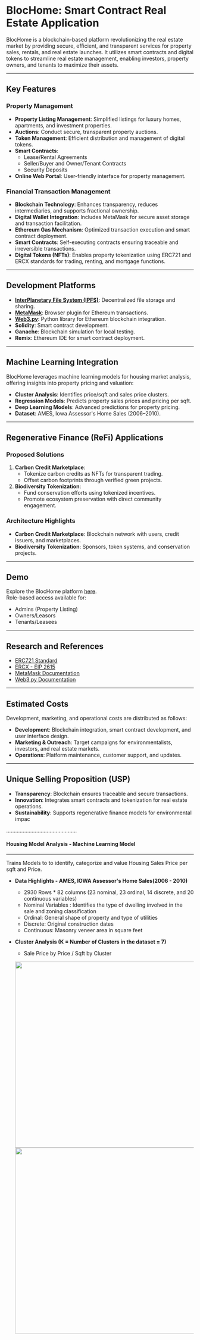 # BlocHome: Smart Contract Real Estate Application

BlocHome is a blockchain-based platform revolutionizing the real estate market by providing secure, efficient, and transparent services for property sales, rentals, and real estate launches. It utilizes smart contracts and digital tokens to streamline real estate management, enabling investors, property owners, and tenants to maximize their assets.

---

## Key Features

### Property Management
- **Property Listing Management**: Simplified listings for luxury homes, apartments, and investment properties.
- **Auctions**: Conduct secure, transparent property auctions.
- **Token Management**: Efficient distribution and management of digital tokens.
- **Smart Contracts**:
  - Lease/Rental Agreements
  - Seller/Buyer and Owner/Tenant Contracts
  - Security Deposits
- **Online Web Portal**: User-friendly interface for property management.

### Financial Transaction Management
- **Blockchain Technology**: Enhances transparency, reduces intermediaries, and supports fractional ownership.
- **Digital Wallet Integration**: Includes MetaMask for secure asset storage and transaction facilitation.
- **Ethereum Gas Mechanism**: Optimized transaction execution and smart contract deployment.
- **Smart Contracts**: Self-executing contracts ensuring traceable and irreversible transactions.
- **Digital Tokens (NFTs)**: Enables property tokenization using ERC721 and ERCX standards for trading, renting, and mortgage functions.

---

## Development Platforms
- **[InterPlanetary File System (IPFS)](https://pinata.cloud/)**: Decentralized file storage and sharing.
- **[MetaMask](https://metamask.io/)**: Browser plugin for Ethereum transactions.
- **[Web3.py](https://github.com/ethereum/web3.py)**: Python library for Ethereum blockchain integration.
- **Solidity**: Smart contract development.
- **Ganache**: Blockchain simulation for local testing.
- **Remix**: Ethereum IDE for smart contract deployment.

---

## Machine Learning Integration
BlocHome leverages machine learning models for housing market analysis, offering insights into property pricing and valuation:
- **Cluster Analysis**: Identifies price/sqft and sales price clusters.
- **Regression Models**: Predicts property sales prices and pricing per sqft.
- **Deep Learning Models**: Advanced predictions for property pricing.
- **Dataset**: AMES, Iowa Assessor's Home Sales (2006–2010).

---

## Regenerative Finance (ReFi) Applications
### Proposed Solutions
1. **Carbon Credit Marketplace**:
   - Tokenize carbon credits as NFTs for transparent trading.
   - Offset carbon footprints through verified green projects.
2. **Biodiversity Tokenization**:
   - Fund conservation efforts using tokenized incentives.
   - Promote ecosystem preservation with direct community engagement.

### Architecture Highlights
- **Carbon Credit Marketplace**: Blockchain network with users, credit issuers, and marketplaces.
- **Biodiversity Tokenization**: Sponsors, token systems, and conservation projects.

---

## Demo

Explore the BlocHome platform [here](https://maitree7.github.io/BlocHome_DeFi/).  
Role-based access available for:
- Admins (Property Listing)
- Owners/Leasors
- Tenants/Leasees

---

## Research and References
- [ERC721 Standard](https://eips.ethereum.org/EIPS/eip-721)
- [ERCX - EIP 2615](https://github.com/kohshiba/ERC-X)
- [MetaMask Documentation](https://metamask.io/)
- [Web3.py Documentation](https://github.com/ethereum/web3.py)

---

## Estimated Costs
Development, marketing, and operational costs are distributed as follows:
- **Development**: Blockchain integration, smart contract development, and user interface design.
- **Marketing & Outreach**: Target campaigns for environmentalists, investors, and real estate markets.
- **Operations**: Platform maintenance, customer support, and updates.

---

## Unique Selling Proposition (USP)
- **Transparency**: Blockchain ensures traceable and secure transactions.
- **Innovation**: Integrates smart contracts and tokenization for real estate operations.
- **Sustainability**: Supports regenerative finance models for environmental impac





...............................................

#### Housing Model Analysis - Machine Learning Model
---
Trains Models to to identify, categorize and value Housing Sales Price per sqft and Price. 
    
* **Data Highlights - AMES, IOWA Assessor's Home Sales(2006 - 2010)**
      
     * 2930 Rows * 82 columns (23 nominal, 23 ordinal, 14 discrete, and 20 continuous variables)
     * Nominal Variables : Identifies the type of dwelling involved in the sale and zoning classification
     * Ordinal: General shape of property and type of utilities
     * Discrete: Original construction dates
     * Continuous: Masonry veneer area in square feet

* **Cluster Analysis (K = Number of Clusters in the dataset = 7)**
      
     * Sale Price by Price / Sqft by Cluster
     
    <img src="./frontend/img/cluster.png" width="500"/><img src="./frontend/img/cluster_profile.png" width="500"/>
    

















    
    

      
      








     

      
    
            











